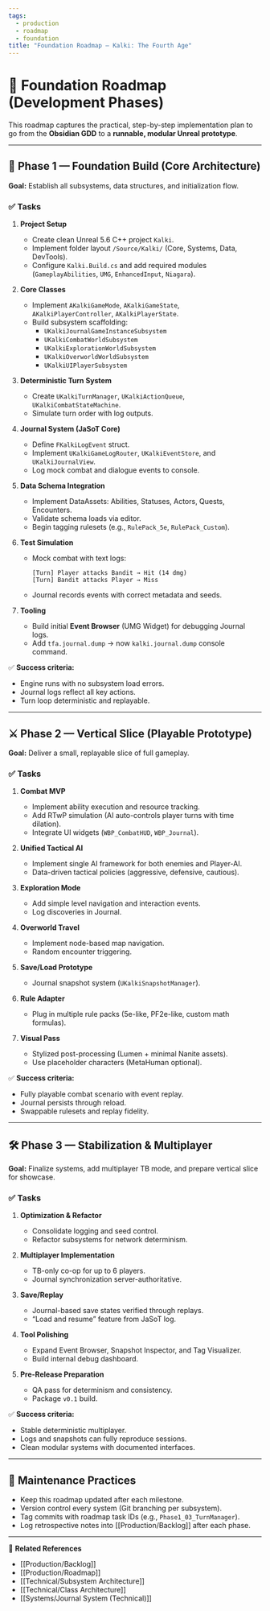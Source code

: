 ```yaml
---
tags:
  - production
  - roadmap
  - foundation
title: "Foundation Roadmap — Kalki: The Fourth Age"
---
```

# 🧱 Foundation Roadmap (Development Phases)

This roadmap captures the practical, step-by-step implementation plan to go from the **Obsidian GDD** to a **runnable, modular Unreal prototype**.

---

## 🧭 Phase 1 — Foundation Build (Core Architecture)

**Goal:** Establish all subsystems, data structures, and initialization flow.

### ✅ Tasks
1. **Project Setup**
   - Create clean Unreal 5.6 C++ project `Kalki`.
   - Implement folder layout `/Source/Kalki/` (Core, Systems, Data, DevTools).
   - Configure `Kalki.Build.cs` and add required modules (`GameplayAbilities`, `UMG`, `EnhancedInput`, `Niagara`).

2. **Core Classes**
   - Implement `AKalkiGameMode`, `AKalkiGameState`, `AKalkiPlayerController`, `AKalkiPlayerState`.
   - Build subsystem scaffolding:
     - `UKalkiJournalGameInstanceSubsystem`
     - `UKalkiCombatWorldSubsystem`
     - `UKalkiExplorationWorldSubsystem`
     - `UKalkiOverworldWorldSubsystem`
     - `UKalkiUIPlayerSubsystem`

3. **Deterministic Turn System**
   - Create `UKalkiTurnManager`, `UKalkiActionQueue`, `UKalkiCombatStateMachine`.
   - Simulate turn order with log outputs.

4. **Journal System (JaSoT Core)**
   - Define `FKalkiLogEvent` struct.
   - Implement `UKalkiGameLogRouter`, `UKalkiEventStore`, and `UKalkiJournalView`.
   - Log mock combat and dialogue events to console.

5. **Data Schema Integration**
   - Implement DataAssets: Abilities, Statuses, Actors, Quests, Encounters.
   - Validate schema loads via editor.
   - Begin tagging rulesets (e.g., `RulePack_5e`, `RulePack_Custom`).

6. **Test Simulation**
   - Mock combat with text logs:
     ```
     [Turn] Player attacks Bandit → Hit (14 dmg)
     [Turn] Bandit attacks Player → Miss
     ```
   - Journal records events with correct metadata and seeds.

7. **Tooling**
   - Build initial **Event Browser** (UMG Widget) for debugging Journal logs.
   - Add `tfa.journal.dump` → now `kalki.journal.dump` console command.

✅ **Success criteria:**  
- Engine runs with no subsystem load errors.  
- Journal logs reflect all key actions.  
- Turn loop deterministic and replayable.

---

## ⚔️ Phase 2 — Vertical Slice (Playable Prototype)

**Goal:** Deliver a small, replayable slice of full gameplay.

### ✅ Tasks
1. **Combat MVP**
   - Implement ability execution and resource tracking.
   - Add RTwP simulation (AI auto-controls player turns with time dilation).
   - Integrate UI widgets (`WBP_CombatHUD`, `WBP_Journal`).

2. **Unified Tactical AI**
   - Implement single AI framework for both enemies and Player-AI.
   - Data-driven tactical policies (aggressive, defensive, cautious).

3. **Exploration Mode**
   - Add simple level navigation and interaction events.
   - Log discoveries in Journal.

4. **Overworld Travel**
   - Implement node-based map navigation.
   - Random encounter triggering.

5. **Save/Load Prototype**
   - Journal snapshot system (`UKalkiSnapshotManager`).

6. **Rule Adapter**
   - Plug in multiple rule packs (5e-like, PF2e-like, custom math formulas).

7. **Visual Pass**
   - Stylized post-processing (Lumen + minimal Nanite assets).
   - Use placeholder characters (MetaHuman optional).

✅ **Success criteria:**  
- Fully playable combat scenario with event replay.  
- Journal persists through reload.  
- Swappable rulesets and replay fidelity.

---

## 🛠️ Phase 3 — Stabilization & Multiplayer

**Goal:** Finalize systems, add multiplayer TB mode, and prepare vertical slice for showcase.

### ✅ Tasks
1. **Optimization & Refactor**
   - Consolidate logging and seed control.
   - Refactor subsystems for network determinism.

2. **Multiplayer Implementation**
   - TB-only co-op for up to 6 players.
   - Journal synchronization server-authoritative.

3. **Save/Replay**
   - Journal-based save states verified through replays.
   - “Load and resume” feature from JaSoT log.

4. **Tool Polishing**
   - Expand Event Browser, Snapshot Inspector, and Tag Visualizer.
   - Build internal debug dashboard.

5. **Pre-Release Preparation**
   - QA pass for determinism and consistency.
   - Package `v0.1` build.

✅ **Success criteria:**  
- Stable deterministic multiplayer.  
- Logs and snapshots can fully reproduce sessions.  
- Clean modular systems with documented interfaces.

---

## 🔁 Maintenance Practices

- Keep this roadmap updated after each milestone.
- Version control every system (Git branching per subsystem).
- Tag commits with roadmap task IDs (e.g., `Phase1_03_TurnManager`).
- Log retrospective notes into [[Production/Backlog]] after each phase.

---

📎 **Related References**
- [[Production/Backlog]]
- [[Production/Roadmap]]
- [[Technical/Subsystem Architecture]]
- [[Technical/Class Architecture]]
- [[Systems/Journal System (Technical)]]
